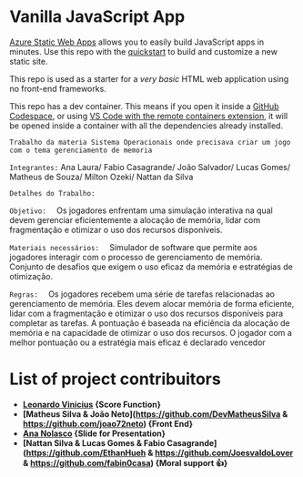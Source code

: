 # Vanilla JavaScript App

[Azure Static Web Apps](https://docs.microsoft.com/azure/static-web-apps/overview) allows you to easily build JavaScript apps in minutes. Use this repo with the [quickstart](https://docs.microsoft.com/azure/static-web-apps/getting-started?tabs=vanilla-javascript) to build and customize a new static site.

This repo is used as a starter for a _very basic_ HTML web application using no front-end frameworks.

This repo has a dev container. This means if you open it inside a [GitHub Codespace](https://github.com/features/codespaces), or using [VS Code with the remote containers extension](https://code.visualstudio.com/docs/remote/containers), it will be opened inside a container with all the dependencies already installed.

`Trabalho da materia Sistema Operacionais onde precisava criar um jogo com o tema gerenciamento de memoria`

`Integrantes:`
Ana Laura/ 
Fabio Casagrande/ 
João Salvador/ 
Lucas Gomes/ 
Matheus de Souza/ 
Milton Ozeki/ 
Nattan da Silva    

`Detalhes do Trabalho: `   

`Objetivo:  `
Os jogadores enfrentam uma simulação interativa na qual devem gerenciar eficientemente a alocação de 
memória, lidar com fragmentação e otimizar o uso dos recursos disponíveis.

`Materiais necessários:  `
Simulador de software que permite aos jogadores interagir com o processo de gerenciamento de memória.
Conjunto de desafios que exigem o uso eficaz da memória e estratégias de otimização.

`Regras:  `
Os jogadores recebem uma série de tarefas relacionadas ao gerenciamento de memória.
Eles devem alocar memória de forma eficiente, lidar com a fragmentação e otimizar o uso dos recursos disponíveis 
para completar as tarefas.
A pontuação é baseada na eficiência da alocação de memória e na capacidade de otimizar o uso dos recursos.
O jogador com a melhor pontuação ou a estratégia mais eficaz é declarado vencedor

  # List of project contribuitors
* **[Leonardo Vinicius](https://github.com/Pokernol) {Score Function}**
* **[Matheus Silva & João Neto](https://github.com/DevMatheusSilva & https://github.com/joao72neto) {Front End}**
* **[Ana Nolasco](https://github.com/nolascolunardi) {Slide for Presentation}**
* **[Nattan Silva & Lucas Gomes & Fabio Casagrande](https://github.com/EthanHueh & https://github.com/JoesvaldoLover & https://github.com/fabin0casa) {Moral support 👍}**
